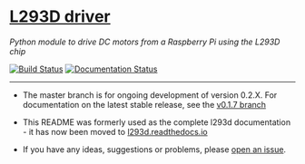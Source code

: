 # [L293D driver](https://jamesevickery.github.io/l293d/)
*Python module to drive DC motors from a Raspberry Pi using the L293D chip*

[![Build Status](https://travis-ci.org/jamesevickery/l293d.svg?branch=master)](https://travis-ci.org/jamesevickery/l293d)
[![Documentation Status](https://readthedocs.org/projects/l293d/badge/?version=latest)](http://l293d.readthedocs.io/en/latest/?badge=latest)

---

- The master branch is for ongoing development of version 0.2.X.
For documentation on the latest stable release, see the
[v0.1.7 branch](https://github.com/jamesevickery/l293d/blob/v0.1.7/README.md)

- This README was formerly used as the complete l293d documentation -
it has now been moved to [l293d.readthedocs.io](http://l293d.readthedocs.io/en/latest/)

- If you have any ideas, suggestions or problems, please
[open an issue](https://github.com/jamesevickery/l293d/issues/new).
